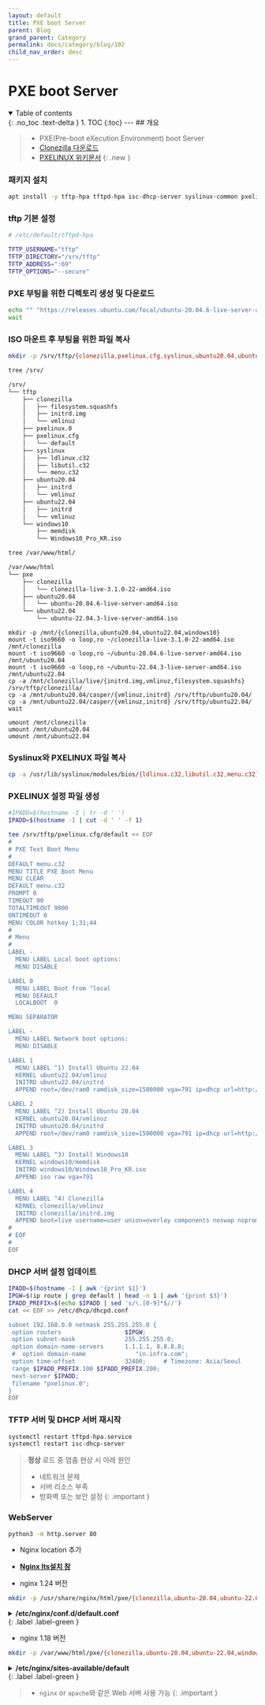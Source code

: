 ```yaml
---
layout: default
title: PXE boot Server
parent: Blog
grand_parent: Category
permalink: docs/category/blog/102
child_nav_order: desc
---
```

# PXE boot Server
<details open markdown="block">
  <summary>
    Table of contents
  </summary>
  {: .no_toc .text-delta }
1. TOC
{:toc}
---
## 개요

> - PXE(Pre-boot eXecution Environment) boot Server
> - [Clonezilla 다운로드](https://jaist.dl.sourceforge.net/project/clonezilla/clonezilla_live_stable/)
> - [PXELINUX 위키문서](https://wiki.syslinux.org/wiki/index.php?title=PXELINUX)
{: .new }

### 패키지 설치
```bash
apt install -y tftp-hpa tftpd-hpa isc-dhcp-server syslinux-common pxelinux
```

### tftp 기본 설정

```bash
# /etc/default/tftpd-hpa

TFTP_USERNAME="tftp"
TFTP_DIRECTORY="/srv/tftp"
TFTP_ADDRESS=":69"
TFTP_OPTIONS="--secure"
```

### PXE 부팅을 위한 디렉토리 생성 및 다운로드

```bash
echo "" "https://releases.ubuntu.com/focal/ubuntu-20.04.6-live-server-amd64.iso" "https://releases.ubuntu.com/jammy/ubuntu-22.04.3-live-server-amd64.iso" "https://jaist.dl.sourceforge.net/project/clonezilla/clonezilla_live_stable/3.1.0-22/clonezilla-live-3.1.0-22-amd64.iso" | xargs -P 4 -n 1 wget --progress=bar
wait
```

### ISO 마운트 후 부팅을 위한 파일 복사

```bash
mkdir -p /srv/tftp/{clonezilla,pxelinux.cfg,syslinux,ubuntu20.04,ubuntu22.04,windows10}
```

```bash
tree /srv/
```

```bash
/srv/
└── tftp
    ├── clonezilla
    │   ├── filesystem.squashfs
    │   ├── initrd.img
    │   └── vmlinuz
    ├── pxelinux.0
    ├── pxelinux.cfg
    │   └── default
    ├── syslinux
    │   ├── ldlinux.c32
    │   ├── libutil.c32
    │   └── menu.c32
    ├── ubuntu20.04
    │   ├── initrd
    │   └── vmlinuz
    ├── ubuntu22.04
    │   ├── initrd
    │   └── vmlinuz
    └── windows10
        ├── memdisk
        └── Windows10_Pro_KR.iso
```

```bash
tree /var/www/html/
```

```bash
/var/www/html
└── pxe
    ├── clonezilla
    │   └── clonezilla-live-3.1.0-22-amd64.iso
    ├── ubuntu20.04
    │   └── ubuntu-20.04.6-live-server-amd64.iso
    └── ubuntu22.04
        └── ubuntu-22.04.3-live-server-amd64.iso
```

```
mkdir -p /mnt/{clonezilla,ubuntu20.04,ubuntu22.04,windows10}
mount -t iso9660 -o loop,ro ~/clonezilla-live-3.1.0-22-amd64.iso /mnt/clonezilla
mount -t iso9660 -o loop,ro ~/ubuntu-20.04.6-live-server-amd64.iso /mnt/ubuntu20.04
mount -t iso9660 -o loop,ro ~/ubuntu-22.04.3-live-server-amd64.iso /mnt/ubuntu22.04
cp -a /mnt/clonezilla/live/{initrd.img,vmlinuz,filesystem.squashfs} /srv/tftp/clonezilla/
cp -a /mnt/ubuntu20.04/casper/{vmlinuz,initrd} /srv/tftp/ubuntu20.04/
cp -a /mnt/ubuntu22.04/casper/{vmlinuz,initrd} /srv/tftp/ubuntu22.04/
wait

umount /mnt/clonezilla
umount /mnt/ubuntu20.04
umount /mnt/ubuntu22.04
```

### Syslinux와 PXELINUX 파일 복사

```bash
cp -a /usr/lib/syslinux/modules/bios/{ldlinux.c32,libutil.c32,menu.c32} /srv/tftp/
```

### PXELINUX 설정 파일 생성

```bash
#IPADD=$(hostname -I | tr -d ' ')
IPADD=$(hostname -I | cut -d ' ' -f 1)

tee /srv/tftp/pxelinux.cfg/default << EOF
#
# PXE Text Boot Menu
#
DEFAULT menu.c32
MENU TITLE PXE Boot Menu
MENU CLEAR
DEFAULT menu.c32
PROMPT 0
TIMEOUT 90
TOTALTIMEOUT 9000
ONTIMEOUT 0
MENU COLOR hotkey 1;31;44
#
# Menu
#
LABEL -
  MENU LABEL Local boot options:
  MENU DISABLE

LABEL 0
  MENU LABEL Boot from ^local
  MENU DEFAULT
  LOCALBOOT  0

MENU SEPARATOR

LABEL -
  MENU LABEL Network boot options:
  MENU DISABLE

LABEL 1
  MENU LABEL ^1) Install Ubuntu 22.04
  KERNEL ubuntu22.04/vmlinuz
  INITRD ubuntu22.04/initrd
  APPEND root=/dev/ram0 ramdisk_size=1500000 vga=791 ip=dhcp url=http://192.168.0.40/ubuntu22.04/ubuntu-22.04.3-live-server-amd64.iso

LABEL 2
  MENU LABEL ^2) Install Ubuntu 20.04
  KERNEL ubuntu20.04/vmlinuz
  INITRD ubuntu20.04/initrd
  APPEND root=/dev/ram0 ramdisk_size=1500000 vga=791 ip=dhcp url=http://192.168.0.40/ubuntu20.04/ubuntu-20.04.6-live-server-amd64.iso

LABEL 3
  MENU LABEL ^3) Install Windows10
  KERNEL windows10/memdisk
  INITRD windows10/Windows10_Pro_KR.iso
  APPEND iso raw vga=791

LABEL 4
  MENU LABEL ^4) Clonezilla
  KERNEL clonezilla/vmlinuz
  INITRD clonezilla/initrd.img
  APPEND boot=live username=user union=overlay components noswap noprompt vga=791 keyboard-layouts=en locales=en_GB.UTF-8 fetch=tftp://192.168.0.40/clonezilla/filesystem.squashfs
#
# EOF
#  
EOF
```

### DHCP 서버 설정 업데이트

```bash
IPADD=$(hostname -I | awk '{print $1}')
IPGW=$(ip route | grep default | head -n 1 | awk '{print $3}')
IPADD_PREFIX=$(echo $IPADD | sed 's/\.[0-9]*$//')
cat << EOF >> /etc/dhcp/dhcpd.conf

subnet 192.168.0.0 netmask 255.255.255.0 {
 option routers                  $IPGW;
 option subnet-mask              255.255.255.0;
 option domain-name-servers      1.1.1.1, 8.8.8.8;
 #  option domain-name              "in.infra.com";
 option time-offset              32400;     # Timezone: Asia/Seoul
 range $IPADD_PREFIX.100 $IPADD_PREFIX.200;
 next-server $IPADD;
 filename "pxelinux.0";
}
EOF
```

### TFTP 서버 및 DHCP 서버 재시작

```bash
systemctl restart tftpd-hpa.service
systemctl restart isc-dhcp-server
```

> **정상** 로드 중 멈춤 현상 시 아래 원인
> - 네트워크 문제
> - 서버 리소스 부족
> - 방화벽 또는 보안 설정
{: .important }


### WebServer

```bash
python3 -m http.server 80
```

- Nginx location 추가

- **[Nginx lts설치 참](https://heaths2.github.io/docs/category/blog/105)**

- nginx 1.24 버전

```bash
mkdir -p /usr/share/nginx/html/pxe/{clonezilla,ubuntu-20.04,ubuntu-22.04,windows10}
```

<details markdown="block">
  <summary>
    <strong>/etc/nginx/conf.d/default.conf</strong>
  </summary>
  {: .text-delta }

```bash
server {
    listen       80;
    server_name  localhost;

    #access_log  /var/log/nginx/host.access.log  main;

    location / {
        root   /usr/share/nginx/html;
        index  index.html index.htm;
    }

    location /pxe/ {
        root /usr/share/nginx/html;
        autoindex on;
        autoindex_exact_size off;
        autoindex_localtime on;
    }
...이하생략...
```

</details>
{: .label .label-green }

- nginx 1.18 버전

```bash
mkdir -p /var/www/html/pxe/{clonezilla,ubuntu-20.04,ubuntu-22.04,windows10}
```

<details markdown="block">
  <summary>
    <strong>/etc/nginx/sites-available/default</strong>
  </summary>
  {: .text-delta }

```bash
##
# You should look at the following URL's in order to grasp a solid understanding
# of Nginx configuration files in order to fully unleash the power of Nginx.
# https://www.nginx.com/resources/wiki/start/
# https://www.nginx.com/resources/wiki/start/topics/tutorials/config_pitfalls/
# https://wiki.debian.org/Nginx/DirectoryStructure
#
# In most cases, administrators will remove this file from sites-enabled/ and
# leave it as reference inside of sites-available where it will continue to be
# updated by the nginx packaging team.
#
# This file will automatically load configuration files provided by other
# applications, such as Drupal or Wordpress. These applications will be made
# available underneath a path with that package name, such as /drupal8.
#
# Please see /usr/share/doc/nginx-doc/examples/ for more detailed examples.
##

# Default server configuration
#
server {
        listen 80 default_server;
        listen [::]:80 default_server;

        # SSL configuration
        #
        # listen 443 ssl default_server;
        # listen [::]:443 ssl default_server;
        #
        # Note: You should disable gzip for SSL traffic.
        # See: https://bugs.debian.org/773332
        #
        # Read up on ssl_ciphers to ensure a secure configuration.
        # See: https://bugs.debian.org/765782
        #
        # Self signed certs generated by the ssl-cert package
        # Don't use them in a production server!
        #
        # include snippets/snakeoil.conf;

        root /var/www/html;

        # Add index.php to the list if you are using PHP
        index index.html index.htm index.nginx-debian.html;

        server_name _;

        location / {
                # First attempt to serve request as file, then
                # as directory, then fall back to displaying a 404.
                try_files $uri $uri/ =404;
        }

        location /pxe/ {
                alias /var/www/html/pxe/;
                autoindex on;
                autoindex_exact_size off;
                autoindex_localtime on;
        }

        # pass PHP scripts to FastCGI server
        #
        #location ~ \.php$ {
        #       include snippets/fastcgi-php.conf;
        #
        #       # With php-fpm (or other unix sockets):
        #       fastcgi_pass unix:/var/run/php/php7.4-fpm.sock;
        #       # With php-cgi (or other tcp sockets):
        #       fastcgi_pass 127.0.0.1:9000;
        #}

        # deny access to .htaccess files, if Apache's document root
        # concurs with nginx's one
        #
        #location ~ /\.ht {
        #       deny all;
        #}
}


# Virtual Host configuration for example.com
#
# You can move that to a different file under sites-available/ and symlink that
# to sites-enabled/ to enable it.
#
#server {
#       listen 80;
#       listen [::]:80;
#
#       server_name example.com;
#
#       root /var/www/example.com;
#       index index.html;
#
#       location / {
#               try_files $uri $uri/ =404;
#       }
#}
```

</details>
{: .label .label-green }


> - `nginx` or `apache`와 같은 Web 서버 사용 가능
{: .important }
